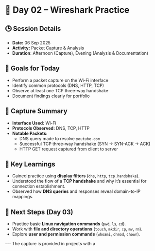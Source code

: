 # 📘 Day 02 – Wireshark Practice

## 🕒 Session Details
- **Date:** 06 Sep 2025  
- **Activity:** Packet Capture & Analysis  
- **Duration:** Afternoon (Capture), Evening (Analysis & Documentation)  

## 🎯 Goals for Today
- Perform a packet capture on the Wi-Fi interface  
- Identify common protocols (DNS, HTTP, TCP)  
- Observe at least one TCP three-way handshake  
- Document findings clearly for portfolio  

## 📡 Capture Summary
- **Interface Used:** Wi-Fi  
- **Protocols Observed:** DNS, TCP, HTTP  
- **Notable Packets:**  
  - DNS query made to resolve `youtube.com`  
  - Successful TCP three-way handshake (SYN → SYN-ACK → ACK)  
  - HTTP GET request captured from client to server  

## 📝 Key Learnings
- Gained practice using **display filters** (`dns`, `http`, `tcp.handshake`).  
- Understood the flow of a **TCP handshake** and why it’s essential for connection establishment.  
- Observed how **DNS queries** and responses reveal domain-to-IP mappings.  

## 🔮 Next Steps (Day 03)
- Practice basic **Linux navigation commands** (`pwd`, `ls`, `cd`).  
- Work with **file and directory operations** (`touch`, `mkdir`, `cp`, `mv`, `rm`).  
- Explore **user and permission commands** (`whoami`, `chmod`, `chown`).  

--- The capture is provided in projects with a 